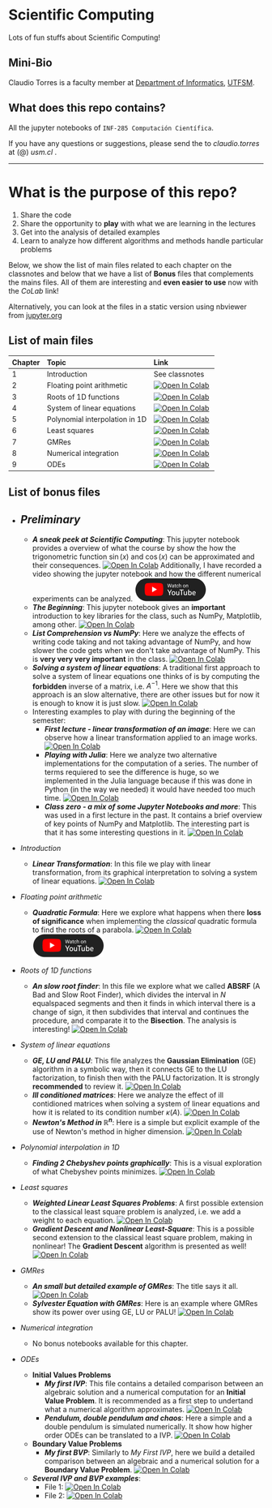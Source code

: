 # Scientific Computing

Lots of fun stuffs about Scientific Computing!

## Mini-Bio

Claudio Torres is a faculty member at [Department of Informatics](http://www.inf.utfsm.cl),
[UTFSM](http://www.usm.cl).

## What does this repo contains?

All the jupyter notebooks of ``INF-285 Computación Científica``.

If you have any questions or suggestions, please send the to _claudio.torres_ at (@) _usm.cl_ .

---

# What is the purpose of this repo?

1. Share the code
2. Share the opportunity to **play** with what we are learning in the lectures
3. Get into the analysis of detailed examples
4. Learn to analyze how different algorithms and methods handle particular problems

Below, we show the list of main files related to each chapter on the classnotes and below that we have a list of **Bonus** files that complements the mains files.
All of them are interesting and **even easier to use** now with the *CoLab* link!

Alternatively, you can look at the files in a static version using nbviewer from [jupyter.org](https://nbviewer.org/github/tclaudioe/Scientific-Computing-V3/tree/main/)

## List of main files


| Chapter | Topic                          | Link                                                                                                                                                                                                    |
| :-------- | :------------------------------- | :-------------------------------------------------------------------------------------------------------------------------------------------------------------------------------------------------------- |
| 1       | Introduction                   | See classnotes                                                                                                                                                                                          |
| 2       | Floating point arithmetic      | [![Open In Colab](https://colab.research.google.com/assets/colab-badge.svg)](https://colab.research.google.com/github/tclaudioe/Scientific-Computing-V3/blob/main/02_floating_point_arithmetic.ipynb)  |
| 3       | Roots of 1D functions          | [![Open In Colab](https://colab.research.google.com/assets/colab-badge.svg)](https://colab.research.google.com/github/tclaudioe/Scientific-Computing-V3/blob/main/03_roots_of_1D_functions.ipynb)       |
| 4       | System of linear equations     | [![Open In Colab](https://colab.research.google.com/assets/colab-badge.svg)](https://colab.research.google.com/github/tclaudioe/Scientific-Computing-V3/blob/main/04_system_of_linear_equations.ipynb)  |
| 5       | Polynomial interpolation in 1D | [![Open In Colab](https://colab.research.google.com/assets/colab-badge.svg)](https://colab.research.google.com/github/tclaudioe/Scientific-Computing-V3/blob/main/05_Polynomial_Interpolation_1D.ipynb) |
| 6       | Least squares                  | [![Open In Colab](https://colab.research.google.com/assets/colab-badge.svg)](https://colab.research.google.com/github/tclaudioe/Scientific-Computing-V3/blob/main/06_Least_Squares.ipynb)               |
| 7       | GMRes                          | [![Open In Colab](https://colab.research.google.com/assets/colab-badge.svg)](https://colab.research.google.com/github/tclaudioe/Scientific-Computing-V3/blob/main/07_GMRes.ipynb)                       |
| 8       | Numerical integration          | [![Open In Colab](https://colab.research.google.com/assets/colab-badge.svg)](https://colab.research.google.com/github/tclaudioe/Scientific-Computing-V3/blob/main/08_Numerical_Integration.ipynb)       |
| 9       | ODEs                           | [![Open In Colab](https://colab.research.google.com/assets/colab-badge.svg)](https://colab.research.google.com/github/tclaudioe/Scientific-Computing-V3/blob/main/09_ODE.ipynb)                         |

## List of bonus files

- _Preliminary_
  -------------


  - _**A sneak peek at Scientific Computing**_: This jupyter notebook provides a overview of what the course by show the how the trigonometric function $\sin(x)$ and $\cos(x)$ can be approximated and their consequences. [![Open In Colab](https://colab.research.google.com/assets/colab-badge.svg)](https://colab.research.google.com/github/tclaudioe/Scientific-Computing-V3/blob/main/Bonus%20-%20current/Bonus%20-%20000%20-%20A%20sneak%20peek%20at%20Scientific%20Computing.ipynb) Additionally, I have recorded a video showing the jupyter notebook and how the different numerical experiments can be analyzed. [![Watch on YouTube](https://github.com/tclaudioe/Scientific-Computing-V3/blob/main/images/WatchonYouTube-black-1xPNG.png?raw=true)](https://youtu.be/8o07msNmqbk)
  - _**The Beginning**_: This jupyter notebook gives an **important** introduction to key libraries for the class, such as NumPy, Matplotlib, among other. [![Open In Colab](https://colab.research.google.com/assets/colab-badge.svg)](https://colab.research.google.com/github/tclaudioe/Scientific-Computing-V3/blob/main/Bonus%20-%20current/Bonus%20-%2000%20-%20The%20beginning.ipynb)
  - _**List Comprehension vs NumPy**_: Here we analyze the effects of writing code taking and not taking advantage of NumPy, and how slower the code gets when we don't take advantage of NumPy. This is **very very very important** in the class. [![Open In Colab](https://colab.research.google.com/assets/colab-badge.svg)](https://colab.research.google.com/github/tclaudioe/Scientific-Computing-V3/blob/main/Bonus%20-%20current/Bonus%20-%2000%20-%20List%20Comprehension%20vs%20NumPy.ipynb)
  - _**Solving a system of linear equations**_: A traditional first approach to solve a system of linear equations one thinks of is by computing the **forbidden** inverse of a matrix, i.e. $A^{-1}$. Here we show that this approach is an slow alternative, there are other issues but for now it is enough to know it is just slow. [![Open In Colab](https://colab.research.google.com/assets/colab-badge.svg)](https://colab.research.google.com/github/tclaudioe/Scientific-Computing-V3/blob/main/Bonus%20-%20current/Bonus%20-%2000%20-%20Solving%20a%20system%20of%20linear%20equations.ipynb)
  - Interesting examples to play with during the beginning of the semester:
    - _**First lecture - linear transformation of an image**_: Here we can observe how a linear transformation applied to an image works. [![Open In Colab](https://colab.research.google.com/assets/colab-badge.svg)](https://colab.research.google.com/github/tclaudioe/Scientific-Computing-V3/blob/main/Bonus%20-%20current/Bonus%20-%2000%20-%20First%20lecture%20-%20linear%20transformation%20of%20an%20image.ipynb)
    - _**Playing with Julia**_: Here we analyze two alternative implementations for the computation of a series. The number of terms requiered to see the difference is huge, so we implemented in the Julia language because if this was done in Python (in the way we needed) it would have needed too much time. [![Open In Colab](https://colab.research.google.com/assets/colab-badge.svg)](https://colab.research.google.com/github/tclaudioe/Scientific-Computing-V3/blob/main/Bonus%20-%20current/Bonus%20-%2000%20-%20Playing%20with%20Julia.ipynb)
    - _**Class zero - a mix of some Jupyter Notebooks and more**_: This was used in a first lecture in the past. It contains a brief overview of key points of NumPy and Matplotlib. The interesting part is that it has some interesting questions in it. [![Open In Colab](https://colab.research.google.com/assets/colab-badge.svg)](https://colab.research.google.com/github/tclaudioe/Scientific-Computing-V3/blob/main/Bonus%20-%20current/Bonus%20-%2000%20-%20Class%20zero.ipynb)
- _Introduction_

  - _**Linear Transformation**_: In this file we play with linear transformation, from its graphical interpretation to solving a system of linear equations. [![Open In Colab](https://colab.research.google.com/assets/colab-badge.svg)](https://colab.research.google.com/github/tclaudioe/Scientific-Computing-V3/blob/main/Bonus%20-%20current/Bonus%20-%2001%20-%20Linear%20Transformation.ipynb)
- _Floating point arithmetic_

  - _**Quadratic Formula**_: Here we explore what happens when there **loss of significance** when implementing the _classical_ quadratic formula to find the roots of a parabola. [![Open In Colab](https://colab.research.google.com/assets/colab-badge.svg)](https://colab.research.google.com/github/tclaudioe/Scientific-Computing-V3/blob/main/Bonus%20-%20current/Bonus%20-%2002%20-%20Quadratic%20formula.ipynb) [![Watch on YouTube](https://github.com/tclaudioe/Scientific-Computing-V3/blob/main/images/WatchonYouTube-black-1xPNG.png?raw=true)](https://youtu.be/Igj3PRc_e5A)
- _Roots of 1D functions_

  - _**An slow root finder**_: In this file we explore what we called **ABSRF** (A Bad and Slow Root Finder), which divides the interval in $N$ equalspaced segments and then it finds in which interval there is a change of sign, it then subdivides that interval and continues the procedure, and comparate it to the **Bisection**. The analysis is interesting! [![Open In Colab](https://colab.research.google.com/assets/colab-badge.svg)](https://colab.research.google.com/github/tclaudioe/Scientific-Computing-V3/blob/main/Bonus%20-%20current/Bonus%20-%2003%20-%20An%20slow%20root%20finder.ipynb)
- _System of linear equations_

  - _**GE, LU and PALU**_: This file analyzes the **Gaussian Elimination** (GE) algorithm in a symbolic way, then it connects GE to the LU factorization, to finish then with the PALU factorization. It is strongly **recommended** to review it. [![Open In Colab](https://colab.research.google.com/assets/colab-badge.svg)](https://colab.research.google.com/github/tclaudioe/Scientific-Computing-V3/blob/main/Bonus%20-%20current/Bonus%20-%2004%20-%20GE%2C%20LU%20and%20PALU.ipynb)
  - _**Ill conditioned matrices**_: Here we analyze the effect of ill contidioned matrices when solving a system of linear equations and how it is related to its condition number $\kappa(A)$. [![Open In Colab](https://colab.research.google.com/assets/colab-badge.svg)](https://colab.research.google.com/github/tclaudioe/Scientific-Computing-V3/blob/main/Bonus%20-%20current/Bonus%20-%2004%20-%20Ill%20conditioned%20matrices.ipynb)
  - _**Newton's Method in $\mathbb{R}^n$**_: Here is a simple but explicit example of the use of Newton's method in higher dimension. [![Open In Colab](https://colab.research.google.com/assets/colab-badge.svg)](https://colab.research.google.com/github/tclaudioe/Scientific-Computing-V3/blob/main/Bonus%20-%20current/Bonus%20-%2004%20-%20Newton%20Rn.ipynb)
- _Polynomial interpolation in 1D_

  - _**Finding 2 Chebyshev points graphically**_: This is a visual exploration of what Chebyshev points minimizes. [![Open In Colab](https://colab.research.google.com/assets/colab-badge.svg)](https://colab.research.google.com/github/tclaudioe/Scientific-Computing-V3/blob/main/Bonus%20-%20current/Bonus%20-%2005%20-%20Finding%202%20Chebyshev%20PointsGraphically.ipynb)
- _Least squares_

  - _**Weighted Linear Least Squares Problems**_: A first possible extension to the classical least square problem is analyzed, i.e. we add a weight to each equation. [![Open In Colab](https://colab.research.google.com/assets/colab-badge.svg)](https://colab.research.google.com/github/tclaudioe/Scientific-Computing-V3/blob/main/Bonus%20-%20current/Bonus%20-%2006%20-%20Weighted%20Least%20Squares.ipynb)
  - _**Gradient Descent and Nonlinear Least-Square**_: This is a possible second extension to the classical least square problem, making in nonlinear! The **Gradient Descent** algorithm is presented as well! [![Open In Colab](https://colab.research.google.com/assets/colab-badge.svg)](https://colab.research.google.com/github/tclaudioe/Scientific-Computing-V3/blob/main/Bonus%20-%20current/Bonus%20-%2006%20-%20Gradient%20Descent%20and%20Nonlinear%20Least-Square.ipynb)
- _GMRes_

  - _**An small but detailed example of GMRes**_: The title says it all. [![Open In Colab](https://colab.research.google.com/assets/colab-badge.svg)](https://colab.research.google.com/github/tclaudioe/Scientific-Computing-V3/blob/main/Bonus%20-%20current/Bonus%20-%2007%20-%20An%20small%20but%20detailed%20example%20of%20GMRes.ipynb)
  - _**Sylvester Equation with GMRes**_: Here is an example where GMRes show its power over using GE, LU or PALU! [![Open In Colab](https://colab.research.google.com/assets/colab-badge.svg)](https://colab.research.google.com/github/tclaudioe/Scientific-Computing-V3/blob/main/Bonus%20-%20current/Bonus%20-%2007%20-%20Sylvester%20Equation%20with%20GMRes.ipynb)
- _Numerical integration_

  - No bonus notebooks available for this chapter.
- _ODEs_

  - **Initial Values Problems**
    - _**My first IVP**_: This file contains a detailed comparison between an algebraic solution and a numerical computation for an **Initial Value Problem**. It is recommended as a first step to undertand what a numerical algorithm approximates. [![Open In Colab](https://colab.research.google.com/assets/colab-badge.svg)](https://colab.research.google.com/github/tclaudioe/Scientific-Computing-V3/blob/main/Bonus%20-%20current/Bonus%20-%2009%20-%20My%20first%20IVP.ipynb)
    - _**Pendulum, double pendulum and chaos**_: Here a simple and a double pendulum is simulated numerically. It show how higher order ODEs can be translated to a IVP. [![Open In Colab](https://colab.research.google.com/assets/colab-badge.svg)](https://colab.research.google.com/github/tclaudioe/Scientific-Computing-V3/blob/main/Bonus%20-%20current/Bonus%20-%2009%20-%20Pendulum%2C%20double%20pendulum%20and%20chaos.ipynb)
  - **Boundary Value Problems**
    - _**My first BVP**_: Similarly to _My First IVP_, here we build a detailed comparison between an algebraic and a numerical solution for a **Boundary Value Problem**. [![Open In Colab](https://colab.research.google.com/assets/colab-badge.svg)](https://colab.research.google.com/github/tclaudioe/Scientific-Computing-V3/blob/main/Bonus%20-%20current/Bonus%20-%2009%20-%20My%20first%20BVP.ipynb)
  - _**Several IVP and BVP examples**_:
    - File 1: [![Open In Colab](https://colab.research.google.com/assets/colab-badge.svg)](https://colab.research.google.com/github/tclaudioe/Scientific-Computing-V3/blob/main/Bonus%20-%20current/Bonus%20-%2009%20-%20BVP%20and%20IVP.ipynb)
    - File 2: [![Open In Colab](https://colab.research.google.com/assets/colab-badge.svg)](https://colab.research.google.com/github/tclaudioe/Scientific-Computing-V3/blob/main/Bonus%20-%20current/Bonus%20-%2009%20-%20linear%20and%20nonlinear%20BVP%20with%20Finite%20Difference%20and%20the%20Shooting%20Method.ipynb)
